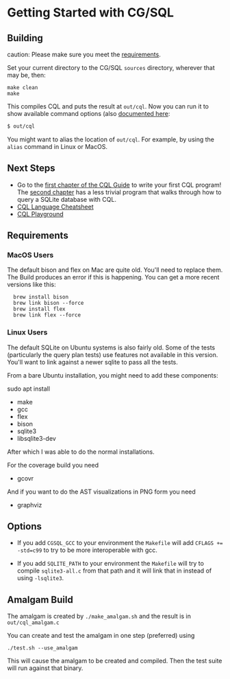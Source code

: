 # Getting Started with CG/SQL

## Building
caution: Please make sure you meet the [requirements](#requirements).

Set your current directory to the CG/SQL `sources` directory, wherever that may be, then:

```
make clean
make
```

This compiles CQL and puts the result at `out/cql`. Now you can run it to show available command options (also
[documented here](../CQL_Guide/generated/guide.md#appendix-1-command-line-options):

```bash
$ out/cql
```

You might want to alias the location of `out/cql`. For example, by using the `alias` command in Linux or MacOS.

## Next Steps

- Go to the [first chapter of the CQL Guide](../CQL_Guide/generated/guide.md#getting-started) to write your first CQL program!
The [second chapter](../CQL_Guide/generated/guide.md#a-sample-program) has a less trivial program that walks through how to query a SQLite database with CQL.
- [CQL Language Cheatsheet](../CQL_Guide/generated/guide.md#appendix-6-cql-in-20-minutes)
- [CQL Playground](playground.md)

## Requirements

### MacOS Users
The default bison and flex on Mac are quite old.  You'll need to replace them. The Build
produces an error if this is happening.  You can get a more recent versions like this:

```
  brew install bison
  brew link bison --force
  brew install flex
  brew link flex --force
```

### Linux Users
The default SQLite on Ubuntu systems is also fairly old.  Some of the tests (particularly
the query plan tests) use features not available in this version.  You'll want to link
against a newer sqlite to pass all the tests.

From a bare Ubuntu installation, you might need to add these components:

sudo apt install

* make
* gcc
* flex
* bison
* sqlite3
* libsqlite3-dev

After which I was able to do the normal installations.

For the coverage build you need
* gcovr

And if you want to do the AST visualizations in PNG form you need
* graphviz

## Options

* If you add `CGSQL_GCC` to your environment the `Makefile` will add `CFLAGS += -std=c99`
to try to be more interoperable with gcc.

* If you add `SQLITE_PATH` to your environment the `Makefile` will try to compile `sqlite3-all.c` from that path
and it will link that in instead of using `-lsqlite3`.

## Amalgam Build

The amalgam is created by `./make_amalgam.sh` and the result is in `out/cql_amalgam.c`

You can create and test the amalgam in one step (preferred) using

```
./test.sh --use_amalgam
```

This will cause the amalgam to be created and compiled.  Then the test suite will run against that binary.
